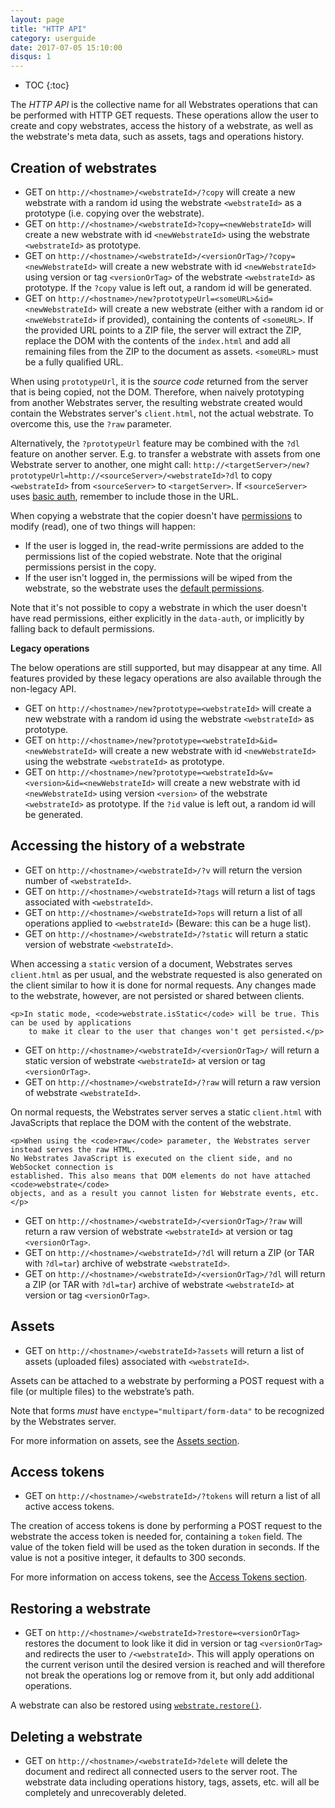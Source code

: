 ```yaml
---
layout: page
title: "HTTP API"
category: userguide
date: 2017-07-05 15:10:00
disqus: 1
---
```


* TOC
{:toc}

The _HTTP API_ is the collective name for all Webstrates operations that can be performed with HTTP
GET requests. These operations allow the user to create and copy webstrates, access the history of a
webstrate, as well as the webstrate's meta data, such as assets, tags and operations history.

## Creation of webstrates

* GET on `http://<hostname>/<webstrateId>/?copy` will create a new webstrate with a random id using
the webstrate `<webstrateId>` as a prototype (i.e. copying over the webstrate).
* GET on `http://<hostname>/<webstrateId>?copy=<newWebstrateId>` will create a new webstrate with id
`<newWebstrateId>` using the webstrate `<webstrateId>` as prototype.
* GET on `http://<hostname>/<webstrateId>/<versionOrTag>/?copy=<newWebstrateId>` will create a new
webstrate with id `<newWebstrateId>` using version or tag `<versionOrTag>` of the webstrate
`<webstrateId>` as prototype. If the `?copy` value is left out, a random id will be generated.
* GET on `http://<hostname>/new?prototypeUrl=<someURL>&id=<newWebstrateId>` will create a new
webstrate (either with a random id or `<nweWebstrateId>` if provided), containing the contents of
`<someURL>`. If the provided URL points to a ZIP file, the server will extract the ZIP, replace the
DOM with the contents of the `index.html` and add all remaining files from the ZIP to the document
as assets. `<someURL>` must be a fully qualified URL.

When using `prototypeUrl`, it is the _source code_ returned from the server that is being copied,
not the DOM. Therefore, when naively prototyping from another Webstrates server, the resulting
webstrate created would contain the Webstrates server's `client.html`, not the actual webstrate. To
overcome this, use the `?raw` parameter.

Alternatively, the `?prototypeUrl` feature may be combined with the `?dl` feature on another server.
E.g. to transfer a webstrate with assets from one Webstrate server to another, one might call:
`http://<targetServer>/new?prototypeUrl=http://<sourceServer>/<webstrateId>?dl` to copy
`<webstrateId>` from `<sourceServer>` to `<targetServer>`. If `<sourceServer>` uses <a
href="/userguide/server-config.html#server-level-basic-authentication">basic auth</a>, remember to
include those in the URL.

<div class="info box">
	When copying a webstrate that the copier doesn't have
	<a href="/userguide/permissions">permissions</a> to modify (read), one of two things will happen:
	<ul>
		<li>If the user is logged in, the read-write permissions are added to the permissions list
		of the copied webstrate. Note that the original permissions persist in the copy.</li>
		<li>If the user isn't logged in, the permissions will be wiped from the webstrate, so the
		webstrate uses the <a href="/userguide/permissions#defaults">default permissions</a>.</li>
	</ul>
	Note that it's not possible to copy a webstrate in which the user doesn't have read permissions,
	either explicitly in the <code>data-auth</code>, or implicitly by falling back to default
	permissions.
</div>

**Legacy operations**

The below operations are still supported, but may disappear at any time. All features provided by
these legacy operations are also available through the non-legacy API.

* GET on `http://<hostname>/new?prototype=<webstrateId>` will create a new webstrate with a random
id using the webstrate `<webstrateId>` as prototype.
* GET on `http://<hostname>/new?prototype=<webstrateId>&id=<newWebstrateId>` will create a new
webstrate with id `<newWebstrateId>` using the webstrate `<webstrateId>` as prototype.
* GET on `http://<hostname>/new?prototype=<webstrateId>&v=<version>&id=<newWebstrateId>` will create
a new webstrate with id `<newWebstrateId>` using version `<version>` of the webstrate
`<webstrateId>` as prototype. If the `?id` value is left out, a random id will be generated.

## Accessing the history of a webstrate

* GET on `http://<hostname>/<webstrateId>/?v` will return the version number of `<webstrateId>`.
* GET on `http://<hostname>/<webstrateId>?tags` will return a list of tags associated with
`<webstrateId>`.
* GET on `http://<hostname>/<webstrateId>?ops` will return a list of all operations applied to
`<webstrateId>` (Beware: this can be a huge list).
* GET on `http://<hostname>/<webstrateId>/?static` will return a static version of webstrate
`<webstrateId>`.

<div class="info box">
	<p>When accessing a <code>static</code> version of a document, Webstrates serves
		<code>client.html</code> as per usual, and the webstrate requested is also generated on the
		client similar to how it is done for normal requests. Any changes made to the webstrate, however,
		are not persisted or shared between clients.</p>

	<p>In static mode, <code>webstrate.isStatic</code> will be true. This can be used by applications
		to make it clear to the user that changes won't get persisted.</p>
</div>

* GET on `http://<hostname>/<webstrateId>/<versionOrTag>/` will return a static version of webstrate
`<webstrateId>` at version or tag `<versionOrTag>`.
* GET on `http://<hostname>/<webstrateId>/?raw` will return a raw version of webstrate
`<webstrateId>`.

<div class="info box">
	<p>On normal requests, the Webstrates server serves a static <code>client.html</code> with
	JavaScripts that replace the DOM with the content of the webstrate.</p>

	<p>When using the <code>raw</code> parameter, the Webstrates server instead serves the raw HTML.
	No Webstrates JavaScript is executed on the client side, and no WebSocket connection is
	established. This also means that DOM elements do not have attached <code>webstrate</code>
	objects, and as a result you cannot listen for Webstrate events, etc.</p>
</div>

* GET on `http://<hostname>/<webstrateId>/<versionOrTag>/?raw` will return a raw version of webstrate
`<webstrateId>` at version or tag `<versionOrTag>`.
* GET on `http://<hostname>/<webstrateId>/?dl` will return a ZIP (or TAR with `?dl=tar`) archive of
webstrate `<webstrateId>`.
* GET on `http://<hostname>/<webstrateId>/<versionOrTag>/?dl` will return a ZIP (or TAR with
`?dl=tar`) archive of webstrate `<webstrateId>` at version or tag `<versionOrTag>`.

## Assets

* GET on `http://<hostname>/<webstrateId>?assets` will return a list of assets (uploaded files)
associated with `<webstrateId>`.

Assets can be attached to a webstrate by performing a POST request with a file (or multiple files)
to the webstrate’s path.

Note that forms _must_ have `enctype="multipart/form-data"` to be recognized by the Webstrates
server.

For more information on assets, see the [Assets section](/userguide/api/assets.html).

## Access tokens

* GET on `http://<hostname>/<webstrateId>/?tokens` will return a list of all active access tokens.

The creation of access tokens is done by performing a POST request to the webstrate the access token
is needed for, containing a `token` field. The value of the token field will be used as the token
duration in seconds. If the value is not a positive integer, it defaults to 300 seconds.

For more information on access tokens, see the
[Access Tokens section](/userguide/api/access-tokens.html).

## Restoring a webstrate

* GET on `http://<hostname>/<webstrateId>?restore=<versionOrTag>` restores the document to look like
it did in version or tag `<versionOrTag>` and redirects the user to `/<webstrateId>`. This will
apply operations on the current verison until the desired version is reached and will therefore not
break the operations log or remove from it, but only add additional operations.

<div class="info box">
	<p>A webstrate can also be restored using
		<code><a href="/userguide/api/restore">webstrate.restore()</a></code>.
	</p>
</div>

## Deleting a webstrate

* GET on `http://<hostname>/<webstrateId>?delete` will delete the document and redirect all
connected users to the server root. The webstrate data including operations history, tags, assets,
etc. will all be completely and unrecoverably deleted.
